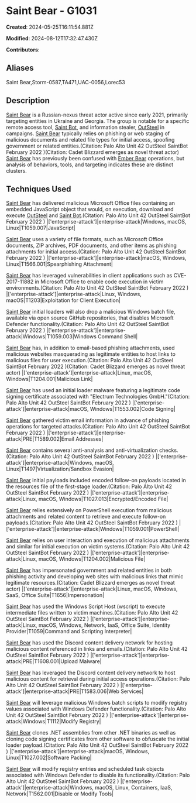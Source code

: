 # Saint Bear - G1031

**Created**: 2024-05-25T16:11:54.881Z

**Modified**: 2024-08-12T17:32:47.430Z

**Contributors**: 

## Aliases

Saint Bear,Storm-0587,TA471,UAC-0056,Lorec53

## Description

[Saint Bear](https://attack.mitre.org/groups/G1031) is a Russian-nexus threat actor active since early 2021, primarily targeting entities in Ukraine and Georgia. The group is notable for a specific remote access tool, [Saint Bot](https://attack.mitre.org/software/S1018), and information stealer, [OutSteel](https://attack.mitre.org/software/S1017) in campaigns. [Saint Bear](https://attack.mitre.org/groups/G1031) typically relies on phishing or web staging of malicious documents and related file types for initial access, spoofing government or related entities.(Citation: Palo Alto Unit 42 OutSteel SaintBot February 2022 )(Citation: Cadet Blizzard emerges as novel threat actor) [Saint Bear](https://attack.mitre.org/groups/G1031) has previously been confused with [Ember Bear](https://attack.mitre.org/groups/G1003) operations, but analysis of behaviors, tools, and targeting indicates these are distinct clusters.

## Techniques Used


[Saint Bear](https://attack.mitre.org/groups/G1031) has delivered malicious Microsoft Office files containing an embedded JavaScript object that would, on execution, download and execute [OutSteel](https://attack.mitre.org/software/S1017) and [Saint Bot](https://attack.mitre.org/software/S1018).(Citation: Palo Alto Unit 42 OutSteel SaintBot February 2022 )
|['enterprise-attack']|enterprise-attack|Windows, macOS, Linux|T1059.007|JavaScript|


[Saint Bear](https://attack.mitre.org/groups/G1031) uses a variety of file formats, such as Microsoft Office documents, ZIP archives, PDF documents, and other items as phishing attachments for initial access.(Citation: Palo Alto Unit 42 OutSteel SaintBot February 2022 )
|['enterprise-attack']|enterprise-attack|macOS, Windows, Linux|T1566.001|Spearphishing Attachment|


[Saint Bear](https://attack.mitre.org/groups/G1031) has leveraged vulnerabilities in client applications such as CVE-2017-11882 in Microsoft Office to enable code execution in victim environments.(Citation: Palo Alto Unit 42 OutSteel SaintBot February 2022 )
|['enterprise-attack']|enterprise-attack|Linux, Windows, macOS|T1203|Exploitation for Client Execution|


[Saint Bear](https://attack.mitre.org/groups/G1031) initial loaders will also drop a malicious Windows batch file, available via open source GitHub repositories, that disables Microsoft Defender functionality.(Citation: Palo Alto Unit 42 OutSteel SaintBot February 2022 )
|['enterprise-attack']|enterprise-attack|Windows|T1059.003|Windows Command Shell|


[Saint Bear](https://attack.mitre.org/groups/G1031) has, in addition to email-based phishing attachments, used malicious websites masquerading as legitimate entities to host links to malicious files for user execution.(Citation: Palo Alto Unit 42 OutSteel SaintBot February 2022 )(Citation: Cadet Blizzard emerges as novel threat actor)
|['enterprise-attack']|enterprise-attack|Linux, macOS, Windows|T1204.001|Malicious Link|


[Saint Bear](https://attack.mitre.org/groups/G1031) has used an initial loader malware featuring a legitimate code signing certificate associated with "Electrum Technologies GmbH."(Citation: Palo Alto Unit 42 OutSteel SaintBot February 2022 )
|['enterprise-attack']|enterprise-attack|macOS, Windows|T1553.002|Code Signing|


[Saint Bear](https://attack.mitre.org/groups/G1031) gathered victim email information in advance of phishing operations for targeted attacks.(Citation: Palo Alto Unit 42 OutSteel SaintBot February 2022 )
|['enterprise-attack']|enterprise-attack|PRE|T1589.002|Email Addresses|


[Saint Bear](https://attack.mitre.org/groups/G1031) contains several anti-analysis and anti-virtualization checks.(Citation: Palo Alto Unit 42 OutSteel SaintBot February 2022 )
|['enterprise-attack']|enterprise-attack|Windows, macOS, Linux|T1497|Virtualization/Sandbox Evasion|


[Saint Bear](https://attack.mitre.org/groups/G1031) initial payloads included encoded follow-on payloads located in the resources file of the first-stage loader.(Citation: Palo Alto Unit 42 OutSteel SaintBot February 2022 )
|['enterprise-attack']|enterprise-attack|Linux, macOS, Windows|T1027.013|Encrypted/Encoded File|


[Saint Bear](https://attack.mitre.org/groups/G1031) relies extensively on PowerShell execution from malicious attachments and related content to retrieve and execute follow-on payloads.(Citation: Palo Alto Unit 42 OutSteel SaintBot February 2022 )
|['enterprise-attack']|enterprise-attack|Windows|T1059.001|PowerShell|


[Saint Bear](https://attack.mitre.org/groups/G1031) relies on user interaction and execution of malicious attachments and similar for initial execution on victim systems.(Citation: Palo Alto Unit 42 OutSteel SaintBot February 2022 )
|['enterprise-attack']|enterprise-attack|Linux, macOS, Windows|T1204.002|Malicious File|


[Saint Bear](https://attack.mitre.org/groups/G1031) has impersonated government and related entities in both phishing activity and developing web sites with malicious links that mimic legitimate resources.(Citation: Cadet Blizzard emerges as novel threat actor)
|['enterprise-attack']|enterprise-attack|Linux, macOS, Windows, SaaS, Office Suite|T1656|Impersonation|


[Saint Bear](https://attack.mitre.org/groups/G1031) has used the Windows Script Host (wscript) to execute intermediate files written to victim machines.(Citation: Palo Alto Unit 42 OutSteel SaintBot February 2022 )
|['enterprise-attack']|enterprise-attack|Linux, macOS, Windows, Network, IaaS, Office Suite, Identity Provider|T1059|Command and Scripting Interpreter|


[Saint Bear](https://attack.mitre.org/groups/G1031) has used the Discord content delivery network for hosting malicious content referenced in links and emails.(Citation: Palo Alto Unit 42 OutSteel SaintBot February 2022 )
|['enterprise-attack']|enterprise-attack|PRE|T1608.001|Upload Malware|


[Saint Bear](https://attack.mitre.org/groups/G1031) has leveraged the Discord content delivery network to host malicious content for retrieval during initial access operations.(Citation: Palo Alto Unit 42 OutSteel SaintBot February 2022 )
|['enterprise-attack']|enterprise-attack|PRE|T1583.006|Web Services|


[Saint Bear](https://attack.mitre.org/groups/G1031) will leverage malicious Windows batch scripts to modify registry values associated with Windows Defender functionality.(Citation: Palo Alto Unit 42 OutSteel SaintBot February 2022 )
|['enterprise-attack']|enterprise-attack|Windows|T1112|Modify Registry|


[Saint Bear](https://attack.mitre.org/groups/G1031) clones .NET assemblies from other .NET binaries as well as cloning code signing certificates from other software to obfuscate the initial loader payload.(Citation: Palo Alto Unit 42 OutSteel SaintBot February 2022 )
|['enterprise-attack']|enterprise-attack|macOS, Windows, Linux|T1027.002|Software Packing|


[Saint Bear](https://attack.mitre.org/groups/G1031) will modify registry entries and scheduled task objects associated with Windows Defender to disable its functionality.(Citation: Palo Alto Unit 42 OutSteel SaintBot February 2022 )
|['enterprise-attack']|enterprise-attack|Windows, macOS, Linux, Containers, IaaS, Network|T1562.001|Disable or Modify Tools|

